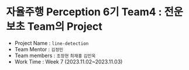 # 자율주행 Perception 6기 Team4 : 전운보초 Team의 Project

- Project Name : `line-detection`
- Team Mentor : `김정민`
- Team members : `조장현`  `최재홍`  `김민욱`
- Work Time : Week 7 (2023.11.02~2023.11.03)
